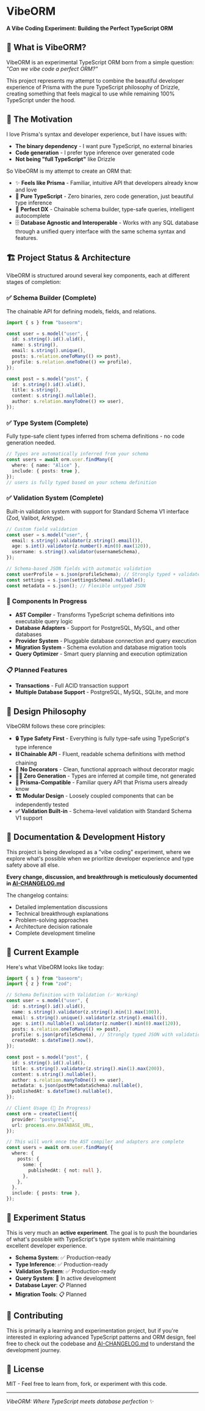 # VibeORM

**A Vibe Coding Experiment: Building the Perfect TypeScript ORM**

## 🚀 What is VibeORM?

VibeORM is an experimental TypeScript ORM born from a simple question: _"Can we vibe code a perfect ORM?"_

This project represents my attempt to combine the beautiful developer experience of Prisma with the pure TypeScript philosophy of Drizzle, creating something that feels magical to use while remaining 100% TypeScript under the hood.

## 💭 The Motivation

I love Prisma's syntax and developer experience, but I have issues with:

- **The binary dependency** - I want pure TypeScript, no external binaries
- **Code generation** - I prefer type inference over generated code
- **Not being "full TypeScript"** like Drizzle

So VibeORM is my attempt to create an ORM that:

- ✨ **Feels like Prisma** - Familiar, intuitive API that developers already know and love
- 🔧 **Pure TypeScript** - Zero binaries, zero code generation, just beautiful type inference
- 🎯 **Perfect DX** - Chainable schema builder, type-safe queries, intelligent autocomplete
- 🗄️ **Database Agnostic and Interoperable** - Works with any SQL database through a unified query interface with the same schema syntax and features.

## 🏗️ Project Status & Architecture

VibeORM is structured around several key components, each at different stages of completion:

### ✅ **Schema Builder** (Complete)

The chainable API for defining models, fields, and relations.

```typescript
import { s } from "baseorm";

const user = s.model("user", {
  id: s.string().id().ulid(),
  name: s.string(),
  email: s.string().unique(),
  posts: s.relation.oneToMany(() => post),
  profile: s.relation.oneToOne(() => profile),
});

const post = s.model("post", {
  id: s.string().id().ulid(),
  title: s.string(),
  content: s.string().nullable(),
  author: s.relation.manyToOne(() => user),
});
```

### ✅ **Type System** (Complete)

Fully type-safe client types inferred from schema definitions - no code generation needed.

```typescript
// Types are automatically inferred from your schema
const users = await orm.user.findMany({
  where: { name: "Alice" },
  include: { posts: true },
});
// users is fully typed based on your schema definition
```

### ✅ **Validation System** (Complete)

Built-in validation system with support for Standard Schema V1 interface (Zod, Valibot, Arktype).

```typescript
// Custom field validation
const user = s.model("user", {
  email: s.string().validator(z.string().email()),
  age: s.int().validator(z.number().min(0).max(120)),
  username: s.string().validator(usernameSchema),
});

// Schema-based JSON fields with automatic validation
const userProfile = s.json(profileSchema); // Strongly typed + validated
const settings = s.json(settingsSchema).nullable();
const metadata = s.json(); // Flexible untyped JSON
```

### 🚧 **Components In Progress**

- **AST Compiler** - Transforms TypeScript schema definitions into executable query logic
- **Database Adapters** - Support for PostgreSQL, MySQL, and other databases
- **Provider System** - Pluggable database connection and query execution
- **Migration System** - Schema evolution and database migration tools
- **Query Optimizer** - Smart query planning and execution optimization

### 📋 **Planned Features**

- **Transactions** - Full ACID transaction support
- **Multiple Database Support** - PostgreSQL, MySQL, SQLite, and more

## 🎯 Design Philosophy

VibeORM follows these core principles:

- **🔒 Type Safety First** - Everything is fully type-safe using TypeScript's type inference
- **⛓️ Chainable API** - Fluent, readable schema definitions with method chaining
- **🚫 No Decorators** - Clean, functional approach without decorator magic
- **🏃‍♂️ Zero Generation** - Types are inferred at compile time, not generated
- **🔗 Prisma-Compatible** - Familiar query API that Prisma users already know
- **🏗️ Modular Design** - Loosely coupled components that can be independently tested
- **✅ Validation Built-in** - Schema-level validation with Standard Schema V1 support

## 📖 Documentation & Development History

This project is being developed as a "vibe coding" experiment, where we explore what's possible when we prioritize developer experience and type safety above all else.

**Every change, discussion, and breakthrough is meticulously documented in [AI-CHANGELOG.md](./AI-CHANGELOG.md)**

The changelog contains:

- Detailed implementation discussions
- Technical breakthrough explanations
- Problem-solving approaches
- Architecture decision rationale
- Complete development timeline

## 🚀 Current Example

Here's what VibeORM looks like today:

```typescript
import { s } from "baseorm";
import { z } from "zod";

// Schema Definition with Validation (✅ Working)
const user = s.model("user", {
  id: s.string().id().ulid(),
  name: s.string().validator(z.string().min(1).max(100)),
  email: s.string().unique().validator(z.string().email()),
  age: s.int().nullable().validator(z.number().min(0).max(120)),
  posts: s.relation.oneToMany(() => post),
  profile: s.json(profileSchema), // Strongly typed JSON with validation
  createdAt: s.dateTime().now(),
});

const post = s.model("post", {
  id: s.string().id().ulid(),
  title: s.string().validator(z.string().min(1).max(200)),
  content: s.string().nullable(),
  author: s.relation.manyToOne(() => user),
  metadata: s.json(postMetadataSchema).nullable(),
  publishedAt: s.dateTime().nullable(),
});

// Client Usage (🚧 In Progress)
const orm = createClient({
  provider: "postgresql",
  url: process.env.DATABASE_URL,
});

// This will work once the AST compiler and adapters are complete
const users = await orm.user.findMany({
  where: {
    posts: {
      some: {
        publishedAt: { not: null },
      },
    },
  },
  include: { posts: true },
});
```

## 🧪 Experiment Status

This is very much an **active experiment**. The goal is to push the boundaries of what's possible with TypeScript's type system while maintaining excellent developer experience.

- **Schema System**: ✅ Production-ready
- **Type Inference**: ✅ Production-ready
- **Validation System**: ✅ Production-ready
- **Query System**: 🚧 In active development
- **Database Layer**: 📋 Planned
- **Migration Tools**: 📋 Planned

## 🤝 Contributing

This is primarily a learning and experimentation project, but if you're interested in exploring advanced TypeScript patterns and ORM design, feel free to check out the codebase and [AI-CHANGELOG.md](./AI-CHANGELOG.md) to understand the development journey.

## 📄 License

MIT - Feel free to learn from, fork, or experiment with this code.

---

_VibeORM: Where TypeScript meets database perfection_ ✨
